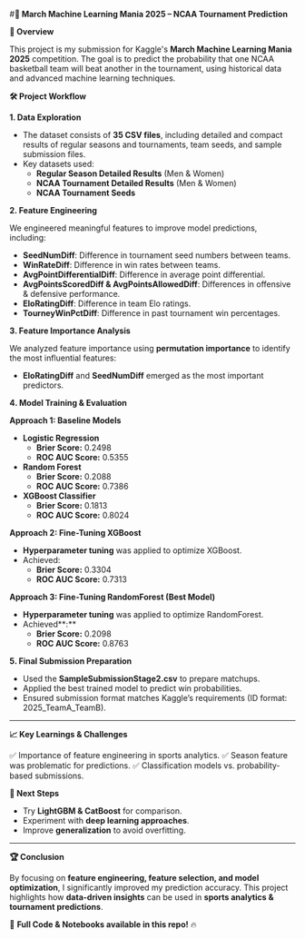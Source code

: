 #﻿**🏀 March Machine Learning Mania 2025 – NCAA Tournament Prediction**

**📌 Overview**

This project is my submission for Kaggle's **March Machine Learning Mania 2025** competition. The goal is to predict the probability that one NCAA basketball team will beat another in the tournament, using historical data and advanced machine learning techniques.

**🛠️ Project Workflow**

**1️. Data Exploration**

- The dataset consists of **35 CSV files**, including detailed and compact results of regular seasons and tournaments, team seeds, and sample submission files.
- Key datasets used:
  - **Regular Season Detailed Results** (Men & Women)
  - **NCAA Tournament Detailed Results** (Men & Women)
  - **NCAA Tournament Seeds**

**2️. Feature Engineering**

We engineered meaningful features to improve model predictions, including:

- **SeedNumDiff**: Difference in tournament seed numbers between teams.
- **WinRateDiff**: Difference in win rates between teams.
- **AvgPointDifferentialDiff**: Difference in average point differential.
- **AvgPointsScoredDiff & AvgPointsAllowedDiff**: Differences in offensive & defensive performance.
- **EloRatingDiff**: Difference in team Elo ratings.
- **TourneyWinPctDiff**: Difference in past tournament win percentages.

**3️. Feature Importance Analysis**

We analyzed feature importance using **permutation importance** to identify the most influential features:

- **EloRatingDiff** and **SeedNumDiff** emerged as the most important predictors.

**4️. Model Training & Evaluation**

**Approach 1: Baseline Models**

- **Logistic Regression**
  - **Brier Score:** 0.2498
  - **ROC AUC Score:** 0.5355
- **Random Forest**
  - **Brier Score:** 0.2088
  - **ROC AUC Score:** 0.7386
- **XGBoost Classifier**
  - **Brier Score:** 0.1813
  - **ROC AUC Score:** 0.8024

**Approach 2: Fine-Tuning XGBoost**

- **Hyperparameter tuning** was applied to optimize XGBoost.
- Achieved:
  - **Brier Score:** 0.3304
  - **ROC AUC Score:** 0.7313

**Approach 3: Fine-Tuning RandomForest (Best Model)**

- **Hyperparameter tuning** was applied to optimize RandomForest.
- Achieved**:**
  - **Brier Score:** 0.2098
  - **ROC AUC Score:** 0.8763

**5️. Final Submission Preparation**

- Used the **SampleSubmissionStage2.csv** to prepare matchups.
- Applied the best trained model to predict win probabilities.
- Ensured submission format matches Kaggle’s requirements (ID format: 2025\_TeamA\_TeamB).
-----
**📈 Key Learnings & Challenges**

✅ Importance of feature engineering in sports analytics.
✅ Season feature was problematic for predictions.
✅ Classification models vs. probability-based submissions.

**🚀 Next Steps**

- Try **LightGBM & CatBoost** for comparison.
- Experiment with **deep learning approaches**.
- Improve **generalization** to avoid overfitting.
-----
**🏆 Conclusion**

By focusing on **feature engineering, feature selection, and model optimization**, I significantly improved my prediction accuracy. This project highlights how **data-driven insights** can be used in **sports analytics & tournament predictions**.

📂 **Full Code & Notebooks available in this repo!** 🔥

